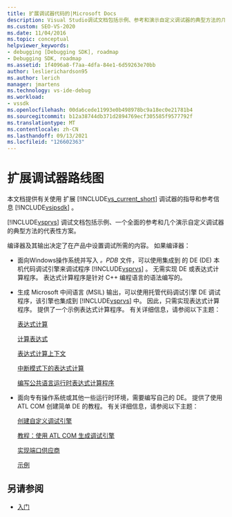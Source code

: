```yaml
---
title: 扩展调试器代码的|Microsoft Docs
description: Visual Studio调试文档包括示例、参考和演示自定义调试器的典型方法的几个方案。
ms.custom: SEO-VS-2020
ms.date: 11/04/2016
ms.topic: conceptual
helpviewer_keywords:
- debugging [Debugging SDK], roadmap
- Debugging SDK, roadmap
ms.assetid: 1f4096a8-f7aa-4dfa-84e1-6d59263e70bb
author: leslierichardson95
ms.author: lerich
manager: jmartens
ms.technology: vs-ide-debug
ms.workload:
- vssdk
ms.openlocfilehash: 00da6cede11993e0b498978bc9a18ec0e21781b4
ms.sourcegitcommit: b12a38744db371d2894769ecf305585f9577792f
ms.translationtype: MT
ms.contentlocale: zh-CN
ms.lasthandoff: 09/13/2021
ms.locfileid: "126602363"
---
```

# <a name="roadmap-for-extending-the-debugger"></a>扩展调试器路线图
本文档提供有关使用 扩展 [!INCLUDE[vs_current_short](../../code-quality/includes/vs_current_short_md.md)] 调试器的指导和参考信息 [!INCLUDE[vsipsdk](../../extensibility/includes/vsipsdk_md.md)] 。

 [!INCLUDE[vsprvs](../../code-quality/includes/vsprvs_md.md)] 调试文档包括示例、一个全面的参考和几个演示自定义调试器的典型方法的代表性方案。

 编译器及其输出决定了在产品中设置调试所需的内容。 如果编译器：

- 面向Windows操作系统并写入 *。PDB* 文件，可以使用集成到 的 DE (DE) 本机代码调试引擎来调试程序 [!INCLUDE[vsprvs](../../code-quality/includes/vsprvs_md.md)] 。 无需实现 DE 或表达式计算程序。 表达式计算程序是针对 C++ 编程语言的语法编写的。

- 生成 Microsoft 中间语言 (MSIL) 输出，可以使用托管代码调试引擎 DE 调试程序，该引擎也集成到 [!INCLUDE[vsprvs](../../code-quality/includes/vsprvs_md.md)] 中。 因此，只需实现表达式计算程序。 提供了一个示例表达式计算程序。 有关详细信息，请参阅以下主题：

   [表达式计算](../../extensibility/debugger/expression-evaluation-visual-studio-debugging-sdk.md)

   [计算表达式](../../extensibility/debugger/evaluating-expressions.md)

   [表达式计算上下文](../../extensibility/debugger/expression-evaluation-context.md)

   [中断模式下的表达式计算](../../extensibility/debugger/expression-evaluation-in-break-mode.md)

   [编写公共语言运行时表达式计算程序](../../extensibility/debugger/writing-a-common-language-runtime-expression-evaluator.md)

- 面向专有操作系统或其他一些运行时环境，需要编写自己的 DE。 提供了使用 ATL COM 创建简单 DE 的教程。 有关详细信息，请参阅以下主题：

   [创建自定义调试引擎](../../extensibility/debugger/creating-a-custom-debug-engine.md)

   [教程：使用 ATL COM 生成调试引擎](/previous-versions/bb147024(v=vs.90))

   [实现端口供应商](../../extensibility/debugger/implementing-a-port-supplier.md)

   [示例](../../extensibility/debugger/visual-studio-debugging-samples.md)

## <a name="see-also"></a>另请参阅
- [入门](../../extensibility/debugger/getting-started-with-debugger-extensibility.md)